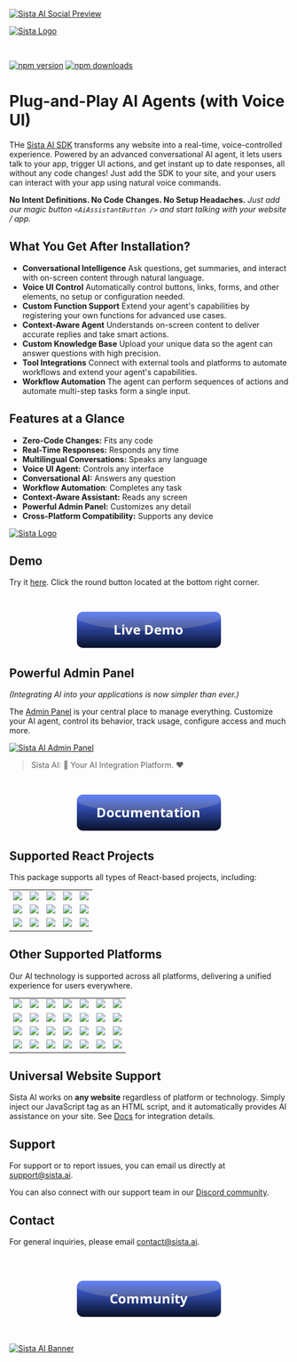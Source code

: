 
[![Sista AI Social Preview](https://smart.sista.ai/images/art/sista-ai-voicebot-large.png)](https://smart.sista.ai/?utm_source=github_repo&utm_medium=main_social_preview&utm_campaign=react_sdk_readme)

[![Sista Logo](https://smart.sista.ai/images/logo/sista-ai-logo-smart-agents.png)](https://smart.sista.ai/?utm_source=github_repo&utm_medium=big_logo&utm_campaign=react_sdk_readme)

<br/>

[![npm version](https://img.shields.io/npm/v/@sista/ai-assistant-react.svg)](https://www.npmjs.com/package/@sista/ai-assistant-react)
[![npm downloads](https://img.shields.io/npm/dm/@sista/ai-assistant-react.svg)](https://www.npmjs.com/package/@sista/ai-assistant-react)

# Plug-and-Play AI Agents (with Voice UI)

THe [Sista AI SDK](https://smart.sista.ai/?utm_source=sista_docs&utm_medium=docs_text&utm_campaign=what_is_sista) transforms any website into a real-time, voice-controlled experience. Powered by an advanced conversational AI agent, it lets users talk to your app, trigger UI actions, and get instant up to date responses, all without any code changes! Just add the SDK to your site, and your users can interact with your app using natural voice commands.

**No Intent Definitions. No Code Changes. No Setup Headaches.** _Just add our magic button `<AiAssistantButton />` and start talking with your website / app._


## What You Get After Installation?

- **Conversational Intelligence**
  Ask questions, get summaries, and interact with on-screen content through natural language.
- **Voice UI Control**
  Automatically control buttons, links, forms, and other elements, no setup or configuration needed.
- **Custom Function Support**
  Extend your agent's capabilities by registering your own functions for advanced use cases.
- **Context-Aware Agent**
  Understands on-screen content to deliver accurate replies and take smart actions.
- **Custom Knowledge Base**
  Upload your unique data so the agent can answer questions with high precision.
- **Tool Integrations**
  Connect with external tools and platforms to automate workflows and extend your agent's capabilities.
- **Workflow Automation**
  The agent can perform sequences of actions and automate multi-step tasks form a single input.

## Features at a Glance

- **Zero-Code Changes:** Fits any code
- **Real-Time Responses:** Responds any time
- **Multilingual Conversations:** Speaks any language
- **Voice UI Agent:** Controls any interface
- **Conversational AI:** Answers any question
- **Workflow Automation**: Completes any task
- **Context-Aware Assistant:** Reads any screen
- **Powerful Admin Panel:** Customizes any detail
- **Cross-Platform Compatibility:** Supports any device

<a href="https://smart.sista.ai/?utm_source=github_repo&utm_medium=small_logo&utm_campaign=react_sdk_readme">
    <img src="https://smart.sista.ai/images/logo/sista-ai-icon.png" alt="Sista Logo" width="130"/>
</a>

## Demo

Try it [here](https://smart.sista.ai/?utm_source=github_repo&utm_medium=demo_button&utm_campaign=react_sdk_readme). Click the round button located at the bottom right corner.

<br/>

<p align="center">
 <a href="https://smart.sista.ai/?utm_source=github_repo&utm_medium=demo_button&utm_campaign=react_sdk_readme">
    <img src="./assets/button_demo.png" alt="Sista AI Demo"/>
 </a>
</p>

## Powerful Admin Panel

_(Integrating AI into your applications is now simpler than ever.)_

The [Admin Panel](https://admin.sista.ai/applications) is your central place to manage everything.
Customize your AI agent, control its behavior, track usage, configure access and much more.

[![Sista AI Admin Panel](https://smart.sista.ai/images/sista/sista-admin-dark.png)](https://smart.sista.ai/?utm_source=github_repo&utm_medium=admin_panel_screenshot&utm_campaign=react_sdk_readme)

> Sista AI: 🤖 Your AI Integration Platform. ❤️

<br>

<p align="center">
 <a href="https://docs.sista.ai/learn/install_sdk">
    <img src="./assets/button_documentation.png" alt="Sista AI Docs"/>
 </a>
</p>

## Supported React Projects

This package supports all types of React-based projects, including:

|                                                                                                      |                                                                                                           |                                                                                                      |                                                                                                     |                                                                                                      |
| :--------------------------------------------------------------------------------------------------: | :-------------------------------------------------------------------------------------------------------: | :--------------------------------------------------------------------------------------------------: | :-------------------------------------------------------------------------------------------------: | :--------------------------------------------------------------------------------------------------: |
|   [<img src="https://smart.sista.ai/images/integrations/sdks/REACT.svg" width="100px">](https://github.com/facebook/react)   |   [<img src="https://smart.sista.ai/images/integrations/sdks/NEXT.svg" width="100px">](https://github.com/vercel/next.js)   |   [<img src="https://smart.sista.ai/images/integrations/sdks/ELECTRON.svg" width="100px">](https://github.com/electron/electron)    |  [<img src="https://smart.sista.ai/images/integrations/sdks/GATSBY.svg" width="100px">](https://github.com/gatsbyjs/gatsby)  | [<img src="https://smart.sista.ai/images/integrations/sdks/METEOR.svg" width="100px">](https://github.com/meteor/meteor) |
|  [<img src="https://smart.sista.ai/images/integrations/sdks/REMIX.svg" width="100px">](https://github.com/remix-run/remix) |  [<img src="https://smart.sista.ai/images/integrations/sdks/REDWOODJS.svg" width="100px">](https://github.com/redwoodjs/redwood) |   [<img src="https://smart.sista.ai/images/integrations/sdks/EXPO.svg" width="100px">](https://github.com/expo/expo)    |  [<img src="https://smart.sista.ai/images/integrations/sdks/BLITZJS.svg" width="100px">](https://github.com/blitz-js/blitz)  | [<img src="https://smart.sista.ai/images/integrations/sdks/REACT-NATIVE.svg" width="100px">](https://github.com/facebook/react-native) |
|  [<img src="https://smart.sista.ai/images/integrations/sdks/DOCUSAURUS.svg" width="100px">](https://github.com/facebook/docusaurus) |  [<img src="https://smart.sista.ai/images/integrations/sdks/REFINE.svg" width="100px">](https://github.com/refinedev/refine) |   [<img src="https://smart.sista.ai/images/integrations/sdks/PLASMIC.svg" width="100px">](https://github.com/plasmicapp/plasmic)    |  [<img src="https://smart.sista.ai/images/integrations/sdks/PAYLOADCMS.svg" width="100px">](https://github.com/payloadcms/payload)  | [<img src="https://smart.sista.ai/images/integrations/sdks/BUILDERIO.svg" width="100px">](https://github.com/BuilderIO/builder) |

## Other Supported Platforms

Our AI technology is supported across all platforms, delivering a unified experience for users everywhere.

|                                                                                                      |                                                                                                           |                                                                                                      |                                                                                                     |                                                                                                      |                                                                                                      |                                                                                                      |
| :--------------------------------------------------------------------------------------------------: | :-------------------------------------------------------------------------------------------------------: | :--------------------------------------------------------------------------------------------------: | :-------------------------------------------------------------------------------------------------: | :--------------------------------------------------------------------------------------------------: | :--------------------------------------------------------------------------------------------------: | :--------------------------------------------------------------------------------------------------: |
|   [<img src="https://smart.sista.ai/images/integrations/sdks/VUE.svg" width="100px">](https://github.com/vuejs/vue)    |  [<img src="https://smart.sista.ai/images/integrations/sdks/IOS.svg" width="100px">](https://developer.apple.com/ios/)  | [<img src="https://smart.sista.ai/images/integrations/sdks/ANDROID.svg" width="100px">](https://github.com/android)   | [<img src="https://smart.sista.ai/images/integrations/sdks/DART.svg" width="100px">](https://github.com/dart-lang/sdk)     |   [<img src="https://smart.sista.ai/images/integrations/sdks/JS.svg" width="100px">](https://github.com/tc39)    |  [<img src="https://smart.sista.ai/images/integrations/sdks/EMBER.svg" width="100px">](https://github.com/emberjs/ember.js)   | [<img src="https://smart.sista.ai/images/integrations/sdks/SVELTE.svg" width="100px">](https://github.com/sveltejs/svelte) |
| [<img src="https://smart.sista.ai/images/integrations/sdks/IONIC.svg" width="100px">](https://github.com/ionic-team/ionic-framework) |   [<img src="https://smart.sista.ai/images/integrations/sdks/CORDOVA.svg" width="100px">](https://github.com/apache/cordova)   | [<img src="https://smart.sista.ai/images/integrations/sdks/FLUTTER.svg" width="100px">](https://github.com/flutter/flutter) | [<img src="https://smart.sista.ai/images/integrations/sdks/MAUI.svg" width="100px">](https://github.com/dotnet/maui) |  [<img src="https://smart.sista.ai/images/integrations/sdks/XAMARIN.svg" width="100px">](https://github.com/xamarin) | [<img src="https://smart.sista.ai/images/integrations/sdks/ANGULAR.svg" width="100px">](https://github.com/angular/angular)  |   [<img src="https://smart.sista.ai/images/integrations/sdks/ASTRO.svg" width="100px">](https://github.com/withastro/astro)  |
| [<img src="https://smart.sista.ai/images/integrations/platforms/SHOPIFY.svg" width="100px">](https://www.shopify.com/) | [<img src="https://smart.sista.ai/images/integrations/platforms/WORDPRESS.svg" width="100px">](https://wordpress.org/) | [<img src="https://smart.sista.ai/images/integrations/platforms/DRUPAL.svg" width="100px">](https://www.drupal.org/) | [<img src="https://smart.sista.ai/images/integrations/platforms/MAGENTO.svg" width="100px">](https://magento.com/) | [<img src="https://smart.sista.ai/images/integrations/platforms/WOOCOMMERCE.svg" width="100px">](https://woocommerce.com/) | [<img src="https://smart.sista.ai/images/integrations/platforms/WIX.svg" width="100px">](https://www.wix.com/) | [<img src="https://smart.sista.ai/images/integrations/platforms/WEELBY.svg" width="100px">](https://www.weebly.com/) |
| [<img src="https://smart.sista.ai/images/integrations/platforms/JOOMLA.svg" width="100px">](https://www.joomla.org/) | [<img src="https://smart.sista.ai/images/integrations/platforms/WEBFLOW.svg" width="100px">](https://webflow.com/) | [<img src="https://smart.sista.ai/images/integrations/platforms/SQUARESPACE.svg" width="100px">](https://www.squarespace.com/) | [<img src="https://smart.sista.ai/images/integrations/platforms/ETSY.svg" width="100px">](https://www.etsy.com/) | [<img src="https://smart.sista.ai/images/integrations/platforms/MOODLE.svg" width="100px">](https://moodle.org/) | [<img src="https://smart.sista.ai/images/integrations/sdks/UNITY.svg" width="100px">](https://unity.com/) | [<img src="https://smart.sista.ai/images/integrations/sdks/UNREAL-ENGINE.svg" width="100px">](https://www.unrealengine.com/) |

## Universal Website Support

Sista AI works on **any website** regardless of platform or technology. Simply inject our JavaScript tag as an HTML script, and it automatically provides AI assistance on your site. See [Docs]([README-umd.md](https://docs.sista.ai/intro)) for integration details.

## Support

For support or to report issues, you can email us directly at [support@sista.ai](mailto:support@sista.ai).

You can also connect with our support team in our [Discord community](https://www.sista.ai/support.html).

## Contact

For general inquiries, please email [contact@sista.ai](mailto:contact@sista.ai).


<br/>
<br/>

<p align="center">
 <a href="https://www.sista.ai/support.html">
    <img src="./assets/button_community.png" alt="Sista AI Community"/>
 </a>
</p>

<br/>

[![Sista AI Banner](https://smart.sista.ai/images/art/sista-ai-banner-1.png)](https://smart.sista.ai/?utm_source=github_repo&utm_medium=main_banner&utm_campaign=react_sdk_readme)
